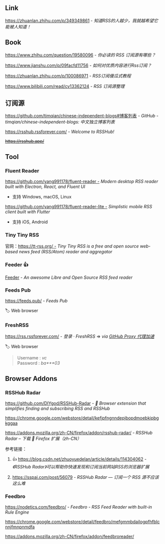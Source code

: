 ## Link

https://zhuanlan.zhihu.com/p/349349861 - *知道RSS的人越少，我就越希望它能被人知道！*

## Book

https://www.zhihu.com/question/19580096 - *你必读的 RSS 订阅源有哪些？*

https://www.jianshu.com/p/09facfd11756 - *如何对优质内容进行Rss订阅？*

https://zhuanlan.zhihu.com/p/100086971 - *RSS订阅傻瓜式教程*

https://www.bilibili.com/read/cv13362124 - *RSS 订阅源整理*


## 订阅源

https://github.com/timqian/chinese-independent-blogs#博客列表 - *GitHub - timqian/chinese-independent-blogs: 中文独立博客列表*

https://rsshub.rssforever.com/ - *Welcome to RSSHub!*

~~https://rsshub.app/~~


## Tool

### Fluent Reader

https://github.com/yang991178/fluent-reader - *Modern desktop RSS reader built with Electron, React, and Fluent UI*

- 支持 Windows, macOS, Linux

https://github.com/yang991178/fluent-reader-lite - *Simplistic mobile RSS client built with Flutter*

- 支持 iOS, Android

### Tiny Tiny RSS

官网：https://tt-rss.org/ - *Tiny Tiny RSS is a free and open source web-based news feed (RSS/Atom) reader and aggregator*



### Feeder 👍

[Feeder](/os/mobile/?id=feeder)
<i class="fa fa-android light-green"></i> - *An awesome Libre and Open Source RSS feed reader*


### Feeds Pub

https://feeds.pub/ - *Feeds Pub*

🏷️ Web browser


### FreshRSS

https://rss.rssforever.com/ - *登录 · FreshRSS* ⇒ *via [GitHub Proxy 代理加速](https://ghproxy.com/)*

🏷️ Web browser

> Username : _vc_  
> Password : _ba***03_


## Browser Addons

### RSSHub Radar

https://github.com/DIYgod/RSSHub-Radar - *🍰 Browser extension that simplifies finding and subscribing RSS and RSSHub*

https://chrome.google.com/webstore/detail/kefjpfngnndepjbopdmoebkipbgkggaa

https://addons.mozilla.org/zh-CN/firefox/addon/rsshub-radar/ - *RSSHub Radar – 下载 🦊 Firefox 扩展（zh-CN）*

参考链接：

1. 👍 https://blog.csdn.net/zhuoyuedelan/article/details/114304062 - *《RSSHub Radar》可以帮助你快速发现和订阅当前网站RSS的浏览器扩展*

2. https://sspai.com/post/56079 - *RSSHub Radar — 订阅一个 RSS 源不应该这么难*

### Feedbro

https://nodetics.com/feedbro/ - *Feedbro - RSS Feed Reader with built-in Rule Engine*

https://chrome.google.com/webstore/detail/feedbro/mefgmmbdailogpfhfblcnnjfmnpnmdfa

https://addons.mozilla.org/zh-CN/firefox/addon/feedbroreader/
